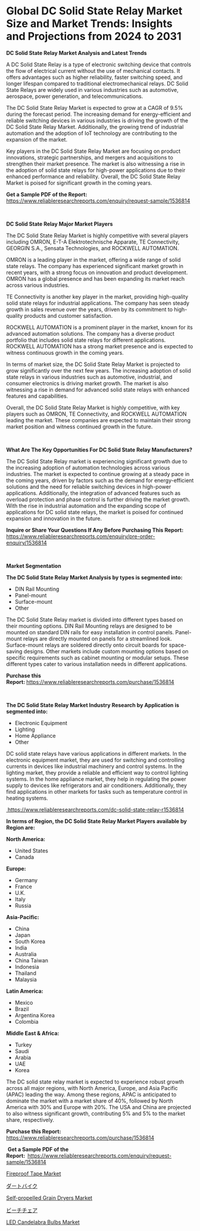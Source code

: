 <p><h1>Global DC Solid State Relay Market Size and Market Trends: Insights and Projections from 2024 to 2031</h1></p><p><strong>DC Solid State Relay Market Analysis and Latest Trends</strong></p>
<p><p>A DC Solid State Relay is a type of electronic switching device that controls the flow of electrical current without the use of mechanical contacts. It offers advantages such as higher reliability, faster switching speed, and longer lifespan compared to traditional electromechanical relays. DC Solid State Relays are widely used in various industries such as automotive, aerospace, power generation, and telecommunications.</p><p>The DC Solid State Relay Market is expected to grow at a CAGR of 9.5% during the forecast period. The increasing demand for energy-efficient and reliable switching devices in various industries is driving the growth of the DC Solid State Relay Market. Additionally, the growing trend of industrial automation and the adoption of IoT technology are contributing to the expansion of the market.</p><p>Key players in the DC Solid State Relay Market are focusing on product innovations, strategic partnerships, and mergers and acquisitions to strengthen their market presence. The market is also witnessing a rise in the adoption of solid state relays for high-power applications due to their enhanced performance and reliability. Overall, the DC Solid State Relay Market is poised for significant growth in the coming years.</p></p>
<p><strong>Get a Sample PDF of the Report:&nbsp;</strong> <a href="https://www.reliableresearchreports.com/enquiry/request-sample/1536814">https://www.reliableresearchreports.com/enquiry/request-sample/1536814</a></p>
<p>&nbsp;</p>
<p><strong>DC Solid State Relay Major Market Players</strong></p>
<p><p>The DC Solid State Relay Market is highly competitive with several players including OMRON, E-T-A Elektrotechnische Apparate, TE Connectivity, GEORGIN S.A., Sensata Technologies, and ROCKWELL AUTOMATION. </p><p>OMRON is a leading player in the market, offering a wide range of solid state relays. The company has experienced significant market growth in recent years, with a strong focus on innovation and product development. OMRON has a global presence and has been expanding its market reach across various industries.</p><p>TE Connectivity is another key player in the market, providing high-quality solid state relays for industrial applications. The company has seen steady growth in sales revenue over the years, driven by its commitment to high-quality products and customer satisfaction.</p><p>ROCKWELL AUTOMATION is a prominent player in the market, known for its advanced automation solutions. The company has a diverse product portfolio that includes solid state relays for different applications. ROCKWELL AUTOMATION has a strong market presence and is expected to witness continuous growth in the coming years.</p><p>In terms of market size, the DC Solid State Relay Market is projected to grow significantly over the next few years. The increasing adoption of solid state relays in various industries such as automotive, industrial, and consumer electronics is driving market growth. The market is also witnessing a rise in demand for advanced solid state relays with enhanced features and capabilities.</p><p>Overall, the DC Solid State Relay Market is highly competitive, with key players such as OMRON, TE Connectivity, and ROCKWELL AUTOMATION leading the market. These companies are expected to maintain their strong market position and witness continued growth in the future.</p></p>
<p>&nbsp;</p>
<p><strong>What Are The Key Opportunities For DC Solid State Relay Manufacturers?</strong></p>
<p><p>The DC Solid State Relay market is experiencing significant growth due to the increasing adoption of automation technologies across various industries. The market is expected to continue growing at a steady pace in the coming years, driven by factors such as the demand for energy-efficient solutions and the need for reliable switching devices in high-power applications. Additionally, the integration of advanced features such as overload protection and phase control is further driving the market growth. With the rise in industrial automation and the expanding scope of applications for DC solid state relays, the market is poised for continued expansion and innovation in the future.</p></p>
<p><strong>Inquire or Share Your Questions If Any Before Purchasing This Report:</strong> <a href="https://www.reliableresearchreports.com/enquiry/pre-order-enquiry/1536814">https://www.reliableresearchreports.com/enquiry/pre-order-enquiry/1536814</a></p>
<p>&nbsp;</p>
<p><strong>Market Segmentation</strong></p>
<p><strong>The DC Solid State Relay Market Analysis by types is segmented into:</strong></p>
<p><ul><li>DIN Rail Mounting</li><li>Panel-mount</li><li>Surface-mount</li><li>Other</li></ul></p>
<p><p>The DC Solid State Relay market is divided into different types based on their mounting options. DIN Rail Mounting relays are designed to be mounted on standard DIN rails for easy installation in control panels. Panel-mount relays are directly mounted on panels for a streamlined look. Surface-mount relays are soldered directly onto circuit boards for space-saving designs. Other markets include custom mounting options based on specific requirements such as cabinet mounting or modular setups. These different types cater to various installation needs in different applications.</p></p>
<p><strong>Purchase this Report:&nbsp;</strong><a href="https://www.reliableresearchreports.com/purchase/1536814">https://www.reliableresearchreports.com/purchase/1536814</a></p>
<p>&nbsp;</p>
<p><strong>The DC Solid State Relay Market Industry Research by Application is segmented into:</strong></p>
<p><ul><li>Electronic Equipment</li><li>Lighting</li><li>Home Appliance</li><li>Other</li></ul></p>
<p><p>DC solid state relays have various applications in different markets. In the electronic equipment market, they are used for switching and controlling currents in devices like industrial machinery and control systems. In the lighting market, they provide a reliable and efficient way to control lighting systems. In the home appliance market, they help in regulating the power supply to devices like refrigerators and air conditioners. Additionally, they find applications in other markets for tasks such as temperature control in heating systems.</p></p>
<p><a href="https://www.reliableresearchreports.com/dc-solid-state-relay-r1536814">&nbsp;https://www.reliableresearchreports.com/dc-solid-state-relay-r1536814</a></p>
<p><strong>In terms of Region, the DC Solid State Relay Market Players available by Region are:</strong></p>
<p>
    <p> <strong> North America: </strong>
        <ul>
            <li>United States</li>
            <li>Canada</li>
        </ul>
        </p> 
    <p> <strong> Europe: </strong>
        <ul>
            <li>Germany</li>
            <li>France</li>
            <li>U.K.</li>
            <li>Italy</li>
            <li>Russia</li>
        </ul>
        </p> 
    <p> <strong> Asia-Pacific: </strong>
        <ul>
            <li>China</li>
            <li>Japan</li>
            <li>South Korea</li>
            <li>India</li>
            <li>Australia</li>
            <li>China Taiwan</li>
            <li>Indonesia</li>
            <li>Thailand</li>
            <li>Malaysia</li>
        </ul>
        </p> 
    <p> <strong> Latin America: </strong>
        <ul>
            <li>Mexico</li>
            <li>Brazil</li>
            <li>Argentina Korea</li>
            <li>Colombia</li>
        </ul>
        </p> 
    <p> <strong> Middle East & Africa: </strong>
        <ul>
            <li>Turkey</li>
            <li>Saudi</li>
            <li>Arabia</li>
            <li>UAE</li>
            <li>Korea</li>
        </ul>
    </p>
    </p>
<p><p>The DC solid state relay market is expected to experience robust growth across all major regions, with North America, Europe, and Asia Pacific (APAC) leading the way. Among these regions, APAC is anticipated to dominate the market with a market share of 40%, followed by North America with 30% and Europe with 20%. The USA and China are projected to also witness significant growth, contributing 5% and 5% to the market share, respectively.</p></p>
<p><strong>Purchase this Report: </strong><a href="https://www.reliableresearchreports.com/purchase/1536814">https://www.reliableresearchreports.com/purchase/1536814</a></p>
<p>&nbsp;<strong>Get a Sample PDF of the Report:&nbsp;&nbsp;</strong><a href="https://www.reliableresearchreports.com/enquiry/request-sample/1536814">https://www.reliableresearchreports.com/enquiry/request-sample/1536814</a></p>
<p><strong></strong></p>
<p><p><a href="https://github.com/mqlmqing52/Market-Research-Report-List-1/blob/main/fireproof-tape-market.md">Fireproof Tape Market</a></p><p><a href="https://medium.com/@scotttyesha/%E6%AC%A1%E3%81%AE%E6%96%87%E7%AB%A0%E3%82%92%E6%97%A5%E6%9C%AC%E8%AA%9E%E3%81%AB%E7%BF%BB%E8%A8%B3%E3%81%97%E3%81%A6%E3%81%8F%E3%81%A0%E3%81%95%E3%81%84-%E3%83%80%E3%83%BC%E3%83%88%E3%83%90%E3%82%A4%E3%82%AF%E5%B8%82%E5%A0%B4%E3%82%BB%E3%82%AF%E3%82%BF%E3%83%BC-%E7%A8%AE%E9%A1%9E-%E5%BF%9C%E7%94%A8-%E5%B8%82%E5%A0%B4%E3%83%97%E3%83%AC%E3%82%A4%E3%83%A4%E3%83%BC%E3%81%AE%E6%88%A6%E7%95%A5-%E5%9C%B0%E5%9F%9F%E5%88%A5%E6%88%90%E9%95%B7%E3%81%AE%E6%B4%9E%E5%AF%9F-%E3%81%8A%E3%82%88%E3%81%B3%E5%B0%86%E6%9D%A5%E3%81%AE%E4%BA%88%E6%B8%AC-2024%E5%B9%B4-2031%E5%B9%B4-c8281f47e56e">ダートバイク</a></p><p><a href="https://issuu.com/reportprime-2/docs/self-propelled-grain-dryers-market-size-2030.pptx">Self-propelled Grain Dryers Market</a></p><p><a href="https://medium.com/@khkjaxbn36/%E3%83%93%E3%83%BC%E3%83%81%E3%83%81%E3%82%A7%E3%82%A2%E5%B8%82%E5%A0%B4%E3%82%B7%E3%82%A7%E3%82%A2-%E3%82%B5%E3%82%A4%E3%82%BA-%E3%83%88%E3%83%AC%E3%83%B3%E3%83%89-%E6%A5%AD%E7%95%8C%E5%88%86%E6%9E%90%E3%83%AC%E3%83%9D%E3%83%BC%E3%83%88-%E5%BF%9C%E7%94%A8-%E5%80%8B%E4%BA%BA-%E5%95%86%E6%A5%AD-%E3%81%9D%E3%81%AE%E4%BB%96-%E3%82%BF%E3%82%A4%E3%83%97-%E5%B8%83%E8%A3%BD%E3%83%93%E3%83%BC%E3%83%81%E3%83%81%E3%82%A7%E3%82%A2-%E3%83%AC%E3%82%B8%E3%83%A3%E3%83%BC%E3%83%93%E3%83%BC%E3%83%81%E3%83%81%E3%82%A7%E3%82%A2-%E3%82%A2%E3%82%A6%E3%83%88%E3%83%89%E3%82%A2%E3%83%93%E3%83%BC%E3%83%81%E3%83%81%E3%82%A7%E3%82%A2-%E6%8A%98%E3%82%8A%E3%81%9F%E3%81%9F%E3%81%BF%E3%83%93%E3%83%BC%E3%83%81%E3%83%81%E3%82%A7%E3%82%A2-%E3%81%8A%E3%82%88%E3%81%B32024%E5%B9%B4-b5b1d4676545">ビーチチェア</a></p><p><a href="https://github.com/Jeralderzog65756e/Market-Research-Report-List-1/blob/main/led-candelabra-bulbs-market.md">LED Candelabra Bulbs Market</a></p></p>